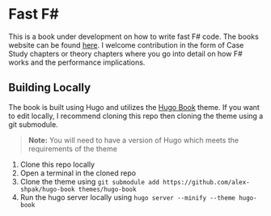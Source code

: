 # Fast F#

This is a book under development on how to write fast F# code. The books website can be found [here](https://fastfsharp.com). I welcome contribution in the form of Case Study chapters or theory chapters where you go into detail on how F# works and the performance implications.

## Building Locally

The book is built using Hugo and utilizes the [Hugo Book](https://github.com/alex-shpak/hugo-book#installation) theme. If you want to edit locally, I recommend cloning this repo then cloning the theme using a git submodule.

> **Note:** You will need to have a version of Hugo which meets the requirements of the theme

1. Clone this repo locally
2. Open a terminal in the cloned repo
3. Clone the theme using `git submodule add https://github.com/alex-shpak/hugo-book themes/hugo-book`
4. Run the hugo server locally using `hugo server --minify --theme hugo-book`

